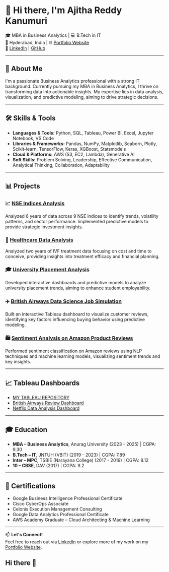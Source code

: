# 👋 Hi there, I'm Ajitha Reddy Kanumuri

🎓 MBA in Business Analytics | 💻 B.Tech in IT  
📍 Hyderabad, India | 🌐 [Portfolio Website](https://ajitha-reddy-kanumuri.vercel.app/)  
🔗 [LinkedIn](https://www.linkedin.com/in/ajitha-reddy-kanumuri/) | [GitHub](https://github.com/Ajitha2316)

---

## 🧠 About Me

I'm a passionate Business Analytics professional with a strong IT background. Currently pursuing my MBA in Business Analytics, I thrive on transforming data into actionable insights. My expertise lies in data analysis, visualization, and predictive modeling, aiming to drive strategic decisions.

---

## 🛠️ Skills & Tools

- **Languages & Tools:** Python, SQL, Tableau, Power BI, Excel, Jupyter Notebook, VS Code
- **Libraries & Frameworks:** Pandas, NumPy, Matplotlib, Seaborn, Plotly, Scikit-learn, TensorFlow, Keras, XGBoost, Statsmodels
- **Cloud & Platforms:** AWS (S3, EC2, Lambda), Generative AI
- **Soft Skills:** Problem Solving, Leadership, Effective Communication, Analytical Thinking, Collaboration, Adaptability

---

## 📊 Projects

### 📈 [NSE Indices Analysis](https://github.com/Ajitha2316/Nse)
Analyzed 6 years of data across 9 NSE indices to identify trends, volatility patterns, and sector performance. Implemented predictive models to provide strategic investment insights.

### 🏥 [Healthcare Data Analysis](https://github.com/Ajitha2316/SQL-PROJECTS)
Analyzed two years of IVF treatment data focusing on cost and time to conceive, providing insights into treatment efficacy and financial planning.

### 🎓 [University Placement Analysis](https://github.com/Ajitha2316/SQL-PROJECTS)
Developed interactive dashboards and predictive models to analyze university placement trends, aiming to enhance student employability.

### ✈️ [British Airways Data Science Job Simulation](https://github.com/Ajitha2316/Tableau-Dashboard---British-Airways-review)
Built an interactive Tableau dashboard to visualize customer reviews, identifying key factors influencing buying behavior using predictive modeling.

### 🛍️ [Sentiment Analysis on Amazon Product Reviews](https://github.com/Ajitha2316/Sentiment-Analysis)
Performed sentiment classification on Amazon reviews using NLP techniques and machine learning models, visualizing sentiment trends and key insights.

---

## 📈 Tableau Dashboards

- [MY TABLEAU REPOSITORY](https://public.tableau.com/app/profile/ajitha.reddy.kanumuri/vizzes)
- [British Airways Review Dashboard](https://public.tableau.com/app/profile/ajitha.reddy.kanumuri/viz/BRITISHAIRWAYS/Dashboard1)
- [Netflix Data Analysis Dashboard](https://public.tableau.com/app/profile/ajitha.reddy.kanumuri/viz/NETFIXDATAWORKBOOK/Dashboard1)

---

## 🎓 Education

- **MBA – Business Analytics**, Anurag University (2023 - 2025) | CGPA: 9.30
- **B.Tech – IT**, JNTUH (VBIT) (2019 - 2023) | CGPA: 7.89
- **Inter – MPC**, TSBIE (Narayana College) (2017 - 2019) | CGPA: 8.12
- **10 – CBSE**, DAV (2017) | CGPA: 9.2

---

## 🏅 Certifications

- Google Business Intelligence Professional Certificate
- Cisco CyberOps Associate
- Celonis Execution Management Consulting
- Google Data Analytics Professional Certificate
- AWS Academy Graduate – Cloud Architecting & Machine Learning

---

📫 **Let's Connect!**  
Feel free to reach out via [LinkedIn](https://www.linkedin.com/in/ajitha-reddy-kanumuri/) or explore more of my work on my [Portfolio Website](https://ajitha-reddy-kanumuri.vercel.app/).
## Hi there 👋

<!--
**Ajitha2316/Ajitha2316** is a ✨ _special_ ✨ repository because its `README.md` (this file) appears on your GitHub profile.

Here are some ideas to get you started:

- 🔭 I’m currently working on ...
- 🌱 I’m currently learning ...
- 👯 I’m looking to collaborate on ...
- 🤔 I’m looking for help with ...
- 💬 Ask me about ...
- 📫 How to reach me: ...
- 😄 Pronouns: ...
- ⚡ Fun fact: ...
-->
